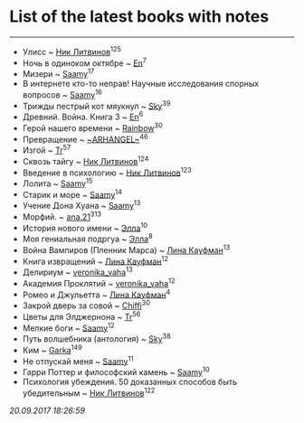# List of the latest books with notes
---

* Улисс ~ [Ник Литвинов](users/241/241974816-vkontakte)<sup>125</sup>
* Ночь в одиноком октябре ~ [En](users/333/333646551-vkontakte)<sup>7</sup>
* Мизери ~ [Saamy](users/115/115226508-vkontakte)<sup>17</sup>
* В интернете кто-то неправ! Научные исследования спорных вопросов ~ [Saamy](users/115/115226508-vkontakte)<sup>16</sup>
* Трижды пестрый кот мяукнул ~ [Sky](users/118/118049897850017649660-google)<sup>39</sup>
* Древний. Война. Книга 3 ~ [En](users/333/333646551-vkontakte)<sup>6</sup>
* Герой нашего времени ~ [Rainbow](users/109/109787328219839805802-google)<sup>30</sup>
* Превращение ~ [~ARHANGEL~](users/642/64251996-vkontakte)<sup>46</sup>
* Изгой ~ [Tr](users/122/12282474-vkontakte)<sup>57</sup>
* Сквозь тайгу ~ [Ник Литвинов](users/241/241974816-vkontakte)<sup>124</sup>
* Введение в психологию ~ [Ник Литвинов](users/241/241974816-vkontakte)<sup>123</sup>
* Лолита ~ [Saamy](users/115/115226508-vkontakte)<sup>15</sup>
* Старик и море ~ [Saamy](users/115/115226508-vkontakte)<sup>14</sup>
* Учение Дона Хуана ~ [Saamy](users/115/115226508-vkontakte)<sup>13</sup>
* Морфий. ~ [ana.21](users/107/107655526900000657481-google)<sup>313</sup>
* История нового имени ~ [Элла](users/100/1002037069862545-facebook)<sup>10</sup>
* Моя гениальная подргуа ~ [Элла](users/100/1002037069862545-facebook)<sup>8</sup>
* Война Вампиров (Пленник Марса) ~ [Лина Кауфман](users/143/143278479-vkontakte)<sup>13</sup>
* Книга извращений ~ [Лина Кауфман](users/143/143278479-vkontakte)<sup>12</sup>
* Делириум ~ [veronika_vaha](users/876/87639392-vkontakte)<sup>13</sup>
* Академия Проклятий ~ [veronika_vaha](users/876/87639392-vkontakte)<sup>12</sup>
* Ромео и Джульетта ~ [Лина Кауфман](users/143/143278479-vkontakte)<sup>4</sup>
* Закрой дверь за совой ~ [Chiffi](users/105/105831994080785626680-google)<sup>30</sup>
* Цветы для Элджернона ~ [Tr](users/122/12282474-vkontakte)<sup>56</sup>
* Мелкие боги ~ [Saamy](users/115/115226508-vkontakte)<sup>12</sup>
* Путь волшебника (антология) ~ [Sky](users/118/118049897850017649660-google)<sup>38</sup>
* Ким ~ [Garka](users/115/115753719718250012620-google)<sup>149</sup>
* Не отпускай меня ~ [Saamy](users/115/115226508-vkontakte)<sup>11</sup>
* Гарри Поттер и философский камень ~ [Saamy](users/115/115226508-vkontakte)<sup>10</sup>
* Психология убеждения. 50 доказанных способов быть убедительным ~ [Ник Литвинов](users/241/241974816-vkontakte)<sup>122</sup>


_20.09.2017 18:26:59_
